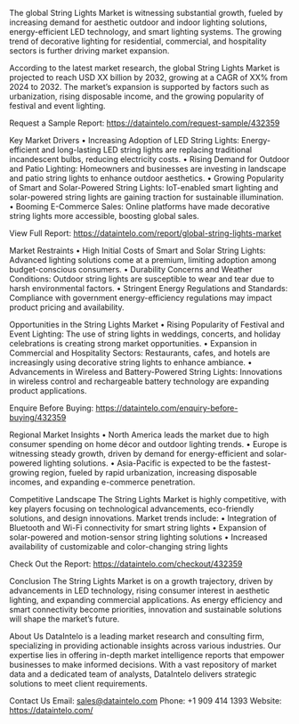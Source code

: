 The global String Lights Market is witnessing substantial growth, fueled by increasing demand for aesthetic outdoor and indoor lighting solutions, energy-efficient LED technology, and smart lighting systems. The growing trend of decorative lighting for residential, commercial, and hospitality sectors is further driving market expansion.

According to the latest market research, the global String Lights Market is projected to reach USD XX billion by 2032, growing at a CAGR of XX% from 2024 to 2032. The market’s expansion is supported by factors such as urbanization, rising disposable income, and the growing popularity of festival and event lighting.

Request a Sample Report: https://dataintelo.com/request-sample/432359

Key Market Drivers
•	Increasing Adoption of LED String Lights: Energy-efficient and long-lasting LED string lights are replacing traditional incandescent bulbs, reducing electricity costs.
•	Rising Demand for Outdoor and Patio Lighting: Homeowners and businesses are investing in landscape and patio string lights to enhance outdoor aesthetics.
•	Growing Popularity of Smart and Solar-Powered String Lights: IoT-enabled smart lighting and solar-powered string lights are gaining traction for sustainable illumination.
•	Booming E-Commerce Sales: Online platforms have made decorative string lights more accessible, boosting global sales.

View Full Report: https://dataintelo.com/report/global-string-lights-market

Market Restraints
•	High Initial Costs of Smart and Solar String Lights: Advanced lighting solutions come at a premium, limiting adoption among budget-conscious consumers.
•	Durability Concerns and Weather Conditions: Outdoor string lights are susceptible to wear and tear due to harsh environmental factors.
•	Stringent Energy Regulations and Standards: Compliance with government energy-efficiency regulations may impact product pricing and availability.

Opportunities in the String Lights Market
•	Rising Popularity of Festival and Event Lighting: The use of string lights in weddings, concerts, and holiday celebrations is creating strong market opportunities.
•	Expansion in Commercial and Hospitality Sectors: Restaurants, cafes, and hotels are increasingly using decorative string lights to enhance ambiance.
•	Advancements in Wireless and Battery-Powered String Lights: Innovations in wireless control and rechargeable battery technology are expanding product applications.

Enquire Before Buying: https://dataintelo.com/enquiry-before-buying/432359

Regional Market Insights
•	North America leads the market due to high consumer spending on home décor and outdoor lighting trends.
•	Europe is witnessing steady growth, driven by demand for energy-efficient and solar-powered lighting solutions.
•	Asia-Pacific is expected to be the fastest-growing region, fueled by rapid urbanization, increasing disposable incomes, and expanding e-commerce penetration.

Competitive Landscape
The String Lights Market is highly competitive, with key players focusing on technological advancements, eco-friendly solutions, and design innovations. Market trends include:
•	Integration of Bluetooth and Wi-Fi connectivity for smart string lights
•	Expansion of solar-powered and motion-sensor string lighting solutions
•	Increased availability of customizable and color-changing string lights

Check Out the Report: https://dataintelo.com/checkout/432359

Conclusion
The String Lights Market is on a growth trajectory, driven by advancements in LED technology, rising consumer interest in aesthetic lighting, and expanding commercial applications. As energy efficiency and smart connectivity become priorities, innovation and sustainable solutions will shape the market’s future.

About Us
DataIntelo is a leading market research and consulting firm, specializing in providing actionable insights across various industries. Our expertise lies in offering in-depth market intelligence reports that empower businesses to make informed decisions. With a vast repository of market data and a dedicated team of analysts, DataIntelo delivers strategic solutions to meet client requirements.

Contact Us
Email: sales@dataintelo.com
Phone: +1 909 414 1393
Website: https://dataintelo.com/
